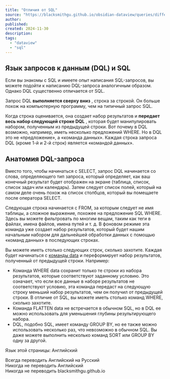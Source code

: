 ```yaml
---
title: "Отличия от SQL"
source: "https://blacksmithgu.github.io/obsidian-dataview/queries/differences-to-sql/"
author:
published:
created: 2024-11-30
description:
tags:
  - "dataview"
  - "sql"
---
```

## Язык запросов к данным (DQL) и SQL

Если вы знакомы с SQL и имеете опыт написания SQL-запросов, вы можете подойти к написанию DQL-запроса аналогичным образом. Однако DQL существенно отличается от SQL.

Запрос DQL **выполняется сверху вниз** , строка за строкой. Он больше похож на компьютерную программу, чем на типичный запрос SQL.

Когда строка оценивается, она создает набор результатов и **передает весь набор следующей строке DQL** , которая будет манипулировать набором, полученным из предыдущей строки. Вот почему в DQL возможно, например, иметь несколько предложений WHERE. Но в DQL это не «предложение», а «команда данных». Каждая строка запроса DQL (кроме 1-й и 2-й строк) является «командой данных».

## Анатомия DQL-запроса

Вместо того, чтобы начинаться с SELECT, запрос DQL начинается со слова, определяющего тип запроса, который определяет, как ваш конечный результат будет отображен на экране (таблица, список, список задач или календарь). Затем следует список полей, который на самом деле очень похож на список столбцов, который вы помещаете после оператора SELECT.

Следующая строка начинается с FROM, за которым следует не имя таблицы, а сложное выражение, похожее на предложение SQL WHERE. Здесь вы можете фильтровать по многим вещам, таким как теги в файлах, имена файлов, имена путей и т. д. В фоновом режиме эта команда уже создает набор результатов, который будет нашим начальным набором для дальнейшей обработки данных с помощью «команд данных» в последующих строках.

Вы можете иметь столько следующих строк, сколько захотите. Каждая будет начинаться с [команды data](https://blacksmithgu.github.io/obsidian-dataview/queries/data-commands) и переформирует набор результатов, полученный от предыдущей строки. Например:

- Команда WHERE data сохранит только те строки из набора результатов, которые соответствуют заданному условию. Это означает, что если все данные в наборе результатов не соответствуют условию, эта команда передаст на следующую строку меньший набор результатов, чем он получил от предыдущей строки. В отличие от SQL, вы можете иметь столько команд WHERE, сколько захотите.
- Команда FLATTEN data не встречается в обычном SQL, но в DQL ее можно использовать для уменьшения глубины результирующего набора.
- DQL, подобно SQL, имеет команду GROUP BY, но ее также можно использовать несколько раз, что невозможно в обычном SQL. Вы даже можете выполнить несколько команд SORT или GROUP BY одну за другой.

Язык этой страницы: Английский

Всегда переводить Английский на Русский  
Никогда не переводить Английский  
Никогда не переводить blacksmithgu.github.io